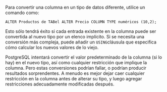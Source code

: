 Para convertir una columna en un tipo de datos diferente, utilice un comando como:

```
ALTER Productos de TABel ALTER Precio COLUMN TYPE numéricos (10,2);
```

Esto sólo tendrá éxito si cada entrada existente en la columna  puede ser convertida al nuevo tipo por un elenco implícito. Si se  necesita una conversión más compleja, puede añadir un  `USING`cláusula que especifica cómo calcular los nuevos valores de lo viejo.

PostgreSQL intentará convertir el valor predeterminado de la columna (si lo hay)  en el nuevo tipo, así como cualquier restricción que implique la  columna. Pero estas conversiones podrían fallar, o podrían producir  resultados sorprendentes. A menudo es mejor dejar caer cualquier  restricción en la columna antes de alterar su tipo, y luego agregar  restricciones adecuadamente modificadas después.
